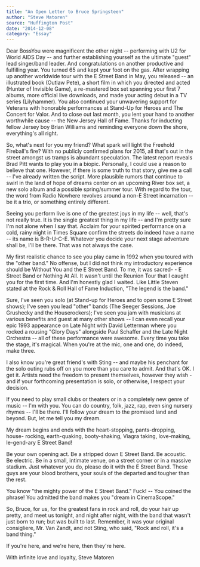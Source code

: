 ```yaml
---
title: "An Open Letter to Bruce Springsteen"
author: "Steve Matoren"
source: "Huffington Post"
date: "2014-12-08"
category: "Essay"
---
```


Dear BossYou were magnificent the other night -- performing with U2 for World AIDS Day -- and further establishing yourself as the ultimate "guest" lead singer/band leader. And congratulations on another productive and fulfilling year. You turned 65 and kept your foot on the gas. After wrapping up another worldwide tour with the E Street Band in May, you released -- an illustrated book (Outlaw Pete), a short film in which you directed and acted (Hunter of Invisible Game), a re-mastered box set spanning your first 7 albums, more official live downloads, and made your acting debut in a TV series (Lilyhammer). You also continued your unwavering support for Veterans with honorable performances at Stand-Up for Heroes and The Concert for Valor. And to close out last month, you lent your hand to another worthwhile cause -- the New Jersey Hall of Fame. Thanks for inducting fellow Jersey boy Brian Williams and reminding everyone down the shore, everything's all right.

So, what's next for you my friend? What spark will light the Freehold Fireball's fire? With no publicly confirmed plans for 2015, all that's out in the street amongst us tramps is abundant speculation. The latest report reveals Brad Pitt wants to play you in a biopic. Personally, I could use a reason to believe that one. However, if there is some truth to that story, give me a call -- I've already written the script. More plausible rumors that continue to swirl in the land of hope of dreams center on an upcoming River box set, a new solo album and a possible spring/summer tour. With regard to the tour, the word from Radio Nowhere revolves around a non-E Street incarnation -- be it a trio, or something entirely different.

Seeing you perform live is one of the greatest joys in my life -- well, that's not really true. It is the single greatest thing in my life -- and I'm pretty sure I'm not alone when I say that. Acclaim for your spirited performance on a cold, rainy night in Times Square confirm the streets do indeed have a name -- its name is B-R-U-C-E. Whatever you decide your next stage adventure shall be, I'll be there. That was not always the case.

My first realistic chance to see you play came in 1992 when you toured with the "other band." No offense, but I did not think my introductory experience should be Without You and the E Street Band. To me, it was sacred- - E Street Band or Nothing At All. It wasn't until the Reunion Tour that I caught you for the first time. And I'm honestly glad I waited. Like Little Steven stated at the Rock & Roll Hall of Fame Induction, "The legend is the band."

Sure, I've seen you solo (at Stand-up for Heroes and to open some E Street shows); I've seen you lead "other" bands (The Seeger Sessions, Joe Grushecky and the Houserockers); I've seen you jam with musicians at various benefits and guest at many other shows -- I can even recall your epic 1993 appearance on Late Night with David Letterman where you rocked a rousing "Glory Days" alongside Paul Schaffer and the Late Night Orchestra -- all of these performance were awesome. Every time you take the stage, it's magical. When you're at the mic, one and one, do indeed, make three.

I also know you're great friend's with Sting -- and maybe his penchant for the solo outing rubs off on you more than you care to admit. And that's OK. I get it. Artists need the freedom to present themselves, however they wish - and if your forthcoming presentation is solo, or otherwise, I respect your decision.

If you need to play small clubs or theaters or in a completely new genre of music -- I'm with you. You can do country, folk, jazz, rap, even sing nursery rhymes -- I'll be there. I'll follow your dream to the promised land and beyond. But, let me tell you my dream.

My dream begins and ends with the heart-stopping, pants-dropping, house- rocking, earth-quaking, booty-shaking, Viagra taking, love-making, le-gend-ary E Street Band!

Be your own opening act. Be a stripped down E Street Band. Be acoustic. Be electric. Be in a small, intimate venue, on a street corner or in a massive stadium. Just whatever you do, please do it with the E Street Band. These guys are your blood brothers, your souls of the departed and tougher than the rest.

You know "the mighty power of the E Street Band." Fuck! -- You coined the phrase! You admitted the band makes you "dream in CinemaScope."

So, Bruce, for us, for the greatest fans in rock and roll, do your hair up pretty, and meet us tonight, and night after night, with the band that wasn't just born to run; but was built to last. Remember, it was your original consigliere, Mr. Van Zandt, and not Sting, who said, "Rock and roll, it's a band thing."

If you're here, and we're here, then they're here.

With infinite love and loyalty, Steve Matoren
